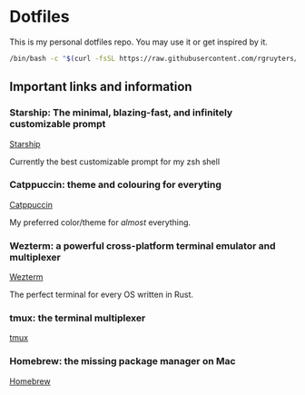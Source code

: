 # Dotfiles

This is my personal dotfiles repo. You may use it or get inspired by it.

```bash
/bin/bash -c "$(curl -fsSL https://raw.githubusercontent.com/rgruyters/dotfiles/main/install.sh)"
```

## Important links and information

### Starship: The minimal, blazing-fast, and infinitely customizable prompt

[Starship](https://starship.rs/)

Currently the best customizable prompt for my zsh shell

### Catppuccin: theme and colouring for everyting

[Catppuccin](https://github.com/catppuccin)

My preferred color/theme for _almost_ everything.

### Wezterm: a powerful cross-platform terminal emulator and multiplexer

[Wezterm](https://wezfurlong.org/wezterm/)

The perfect terminal for every OS written in Rust.

### tmux: the terminal multiplexer

[tmux](https://github.com/tmux/tmux)

### Homebrew: the missing package manager on Mac

[Homebrew](https://brew.sh/)
